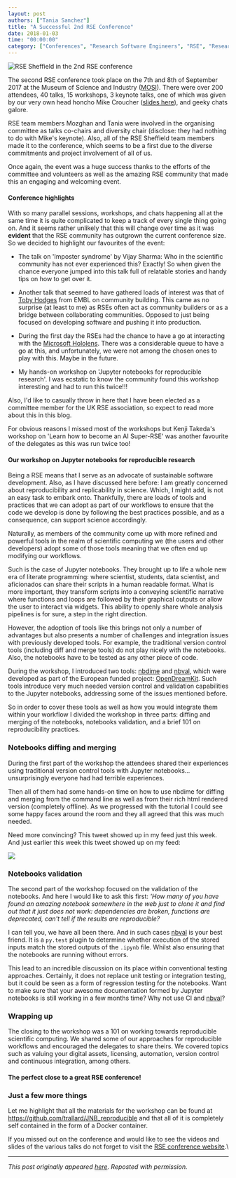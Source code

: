 ```yaml
---
layout: post
authors: ["Tania Sanchez"]
title: "A Successful 2nd RSE Conference"
date: 2018-01-03
time: "00:00:00"
category: ["Conferences", "Research Software Engineers", "RSE", "Research Software"]
---
```


![RSE Sheffield in the 2nd RSE conference](http://rse.shef.ac.uk/images/RSE17.jpg)

The second RSE conference took place on the 7th and 8th of September 2017 at the Museum of Science and Industry ([MOSI](https://www.msimanchester.org.uk/)). There were over 200 attendees, 40 talks, 15 workshops, 3 keynote talks, one of which was given by our very own head honcho Mike Croucher ([slides here](https://mikecroucher.github.io/RSE_2017_keynote_presentation/)), and geeky chats galore.

RSE team members Mozghan and Tania were involved in the organising committee as talks co-chairs and diversity chair (disclose: they had nothing to do with Mike's keynote). Also, all of the RSE Sheffield team members made it to the conference, which seems to be a first due to the diverse commitments and project involvement of all of us.

Once again, the event was a huge success thanks to the efforts of the committee and volunteers as well as the amazing RSE community that made this an engaging and welcoming event.

#### Conference highlights

With so many parallel sessions, workshops, and chats happening all at the same time it is quite complicated to keep a track of every single thing going on. And it seems rather unlikely that this will change over time as it was **evident** that the RSE community has outgrown the current conference size. So we decided to highlight our favourites of the event:

- The talk on 'Imposter syndrome' by Vijay Sharma: Who in the scientific community has not ever experienced this? Exactly! So when given the chance everyone jumped into this talk full of relatable stories and handy tips on how to get over it.

- Another talk that seemed to have gathered loads of interest was that of [Toby Hodges](https://twitter.com/tbyhdgs) from EMBL on community building. This came as no surprise (at least to me) as RSEs often act as community builders or as a bridge between collaborating communities. Opposed to just being focused on developing software and pushing it into production.

- During the first day the RSEs had the chance to have a go at interacting with the [Microsoft Hololens](https://www.microsoft.com/en-gb/hololens). There was a considerable queue to have a go at this, and unfortunately, we were not among the chosen ones to play with this. Maybe in the future.

- My hands-on workshop on 'Jupyter notebooks for reproducible research'. I was ecstatic to know the community found this workshop interesting and had to run this twice!!!

Also, I'd like to casually throw in here that I have been elected as a committee member for the UK RSE association, so expect to read more about this in this blog.

For obvious reasons I missed most of the workshops but Kenji Takeda's workshop on 'Learn how to become an AI Super-RSE' was another favourite of the delegates as this was run twice too!

#### Our workshop on Jupyter notebooks for reproducible research

Being a RSE means that I serve as an advocate of sustainable software development. Also, as I have discussed here before: I am greatly concerned about reproducibility and replicability in science. Which, I might add, is not an easy task to embark onto. Thankfully, there are loads of tools and practices that we can adopt as part of our workflows to ensure that the code we develop is done by following the best practices possible, and as a consequence, can support science accordingly.

Naturally, as members of the community come up with more refined and powerful tools in the realm of scientific computing we (the users and other developers) adopt some of those tools meaning that we often end up modifying our workflows.

Such is the case of Jupyter notebooks. They brought up to life a whole new era of literate programming: where scientist, students, data scientist, and aficionados can share their scripts in a human readable format. What is more important, they transform scripts into a conveying scientific narrative where functions and loops are followed by their graphical outputs or allow the user to interact via widgets. This ability to openly share whole analysis pipelines is for sure, a step in the right direction.

However, the adoption of tools like this brings not only a number of advantages but also presents a number of challenges and integration issues with previously developed tools. For example, the traditional version control tools (including diff and merge tools) do not play nicely with the notebooks. Also, the notebooks have to be tested as any other piece of code.

During the workshop, I introduced two tools: [nbdime](https://github.com/jupyter/nbdime) and [nbval](https://github.com/computationalmodelling/nbval), which were developed as part of the European funded project: [OpenDreamKit](http://rse.shef.ac.uk/blog/a-successful-2nd-rse-conference/www.opendreamkit.org). Such tools introduce very much needed version control and validation capabilities to the Jupyter notebooks, addressing some of the issues mentioned before.

So in order to cover these tools as well as how you would integrate them within your workflow I divided the workshop in three parts: diffing and merging of the notebooks, notebooks validation, and a brief 101 on reproducibility practices.

### Notebooks diffing and merging
During the first part of the workshop the attendees shared their experiences using traditional version control tools with Jupyter notebooks... unsurprisingly everyone had had terrible experiences.

Then all of them had some hands-on time on how to use nbdime for diffing and merging from the command line as well as from their rich html rendered version (completely offline). As we progressed with the tutorial I could see some happy faces around the room and they all agreed that this was much needed.

Need more convincing? This tweet showed up in my feed just this week. And just earlier this week this tweet showed up on my feed: 

![](http://rse.shef.ac.uk/images/tweet-nbdime.PNG)

### Notebooks validation

The second part of the workshop focused on the validation of the notebooks. And here I would like to ask this first: *'How many of you have found an amazing notebook somewhere in the web just to clone it and find out that it just does not work: dependencies are broken, functions are deprecated, can't tell if the results are reproducible?*

I can tell you, we have all been there. And in such cases [nbval](https://github.com/computationalmodelling/nbval) is your best friend. It is a `py.test` plugin to determine whether execution of the stored inputs match the stored outputs of the `.ipynb` file. Whilst also ensuring that the notebooks are running without errors.

This lead to an incredible discussion on its place within conventional testing approaches. Certainly, it does not replace unit testing or integration testing, but it could be seen as a form of regression testing for the notebooks. Want to make sure that your awesome documentation formed by Jupyter notebooks is still working in a few months time? Why not use CI and [nbval](https://github.com/computationalmodelling/nbval)?

### Wrapping up

The closing to the workshop was a 101 on working towards reproducible scientific computing. We shared some of our approaches for reproducible workflows and encouraged the delegates to share theirs. We covered topics such as valuing your digital assets, licensing, automation, version control and continuous integration, among others.

#### The perfect close to a great RSE conference!

### Just a few more things
Let me highlight that all the materials for the workshop can be found at https://github.com/trallard/JNB_reproducible and that all of it is completely self contained in the form of a Docker container.

If you missed out on the conference and would like to see the videos and slides of the various talks do not forget to visit the [RSE conference website](http://rse.ac.uk/conf2017/talk-slides-downloads/).\

---

*This post originally appeared [here](http://rse.shef.ac.uk/blog/a-successful-2nd-rse-conference/). Reposted with permission.*
